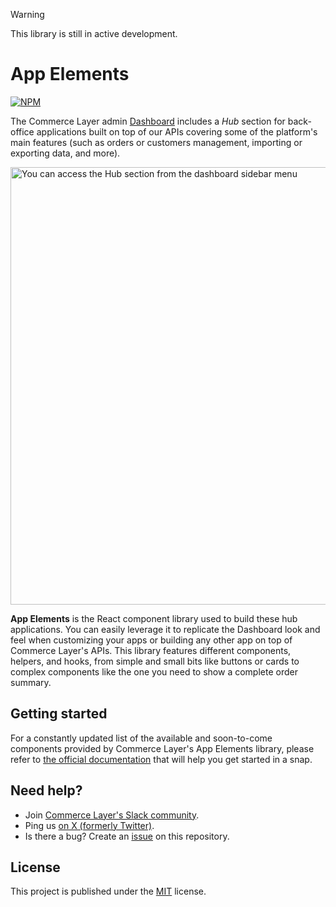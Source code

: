 > [!WARNING]
> This library is still in active development.

# App Elements

[![NPM](https://img.shields.io/npm/v/%40commercelayer%2Fapp-elements)](https://www.npmjs.com/package/@commercelayer/app-elements)

The Commerce Layer admin [Dashboard](https://dashboard.commercelayer.io/sign_up) includes a _Hub_ section for back-office applications built on top of our APIs covering some of the platform's main features (such as orders or customers management, importing or exporting data, and more).

<img width="700" alt="You can access the Hub section from the dashboard sidebar menu" src="https://user-images.githubusercontent.com/1681269/268583888-265c7b96-d6d1-451c-9353-a59a4de6edb6.png">

**App Elements** is the React component library used to build these hub applications. You can easily leverage it to replicate the Dashboard look and feel when customizing your apps or building any other app on top of Commerce Layer's APIs. This library features different components, helpers, and hooks, from simple and small bits like buttons or cards to complex components like the one you need to show a complete order summary.

## Getting started

For a constantly updated list of the available and soon-to-come components provided by Commerce Layer's App Elements library, please refer to [the official documentation](https://commercelayer.github.io/app-elements) that will help you get started in a snap.

## Need help?

- Join [Commerce Layer's Slack community](https://slack.commercelayer.app).
- Ping us [on X (formerly Twitter)](https://x.com/commercelayer).
- Is there a bug? Create an [issue](https://github.com/commercelayer/app-elements/issues) on this repository.

## License

This project is published under the [MIT](https://github.com/commercelayer/app-elements/blob/main/LICENSE) license.
